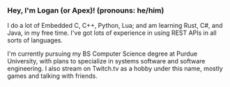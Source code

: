 ### Hey, I'm Logan (or Apex)! (pronouns: he/him)
I do a lot of Embedded C, C++, Python, Lua; and am learning Rust, C#, and Java, in my free time. I've got lots of experience in using REST APIs in all sorts of languages.

I'm currently pursuing my BS Computer Science degree at Purdue University, with plans to specialize in systems software and software engineering. I also stream on Twitch.tv as a hobby under this name, mostly games and talking with friends.
